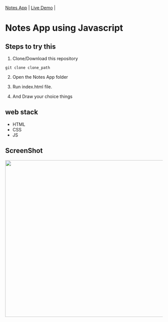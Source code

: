 [Notes App](https://github.com/Ayush7614/50Days50Projects/tree/main/notes-app)                                         | [Live Demo](https://50projects50days.com/projects/notes-app/)                     |

# Notes App using Javascript

## Steps to try this

1. Clone/Download this repository
```
git clone clone_path

```
2. Open the Notes App folder

3. Run index.html file.

4. And Draw your choice things

## web stack
- HTML
- CSS
- JS

## ScreenShot

<img src="https://user-images.githubusercontent.com/66429038/121868809-09fa2200-cd1f-11eb-8bbc-87e638cc6cc6.png" width="750" height="500">
